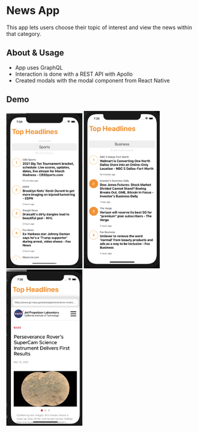 # News App
This app lets users choose their topic of interest and view the news within that category.

## About & Usage
- App uses GraphQL
- Interaction is done with a REST API with Apollo
- Created modals with the modal component from React Native

## Demo
<a href="url"><img src="https://github.com/andmina/NewsApp/blob/master/assets/Screen Shot 2021-03-10 at 7.34.51 PM.png" width="200" ></a>
<a href="url"><img src="https://github.com/andmina/NewsApp/blob/master/assets/Screen Shot 2021-03-10 at 7.35.49 PM.png" width="200" ></a>
<a href="url"><img src="https://github.com/andmina/NewsApp/blob/master/assets/Screen Shot 2021-03-10 at 7.36.04 PM.png" width="200" ></a>
